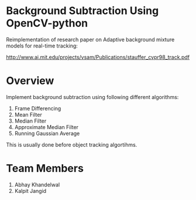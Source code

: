 # Background Subtraction Using OpenCV-python
Reimplementation of research paper on Adaptive background mixture models for real-time tracking:

http://www.ai.mit.edu/projects/vsam/Publications/stauffer_cvpr98_track.pdf
# Overview
Implement background subtraction using following different algorithms:
1. Frame Differencing
2. Mean Filter
3. Median Filter
4. Approximate Median Filter
5. Running Gaussian Average

This is usually done before object tracking algortihms.

# Team Members
1. Abhay Khandelwal
2. Kalpit Jangid
